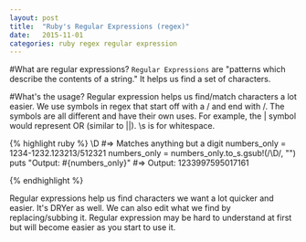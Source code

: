 ```yaml
---
layout: post
title:  "Ruby's Regular Expressions (regex)"
date:   2015-11-01
categories: ruby regex regular expression
---
```


#What are regular expressions?
`Regular Expressions` are "patterns which describe the contents of a string." It helps us find a set of characters.

#What's the usage?
Regular expression helps us find/match characters a lot easier. We use symbols in regex that start off with a / and end with /. The symbols are all different and have their own uses. For example, the | symbol would represent OR (similar to ||). \s is for whitespace. 

{% highlight ruby %}
\D #=> Matches anything but a digit
numbers_only = 1234-1232.123213/512321
numbers_only = numbers_only.to_s.gsub!(/\D/, "")
puts "Output: #{numbers_only}"
#=> Output: 1233997595017161

{% endhighlight %}

Regular expressions help us find characters we want a lot quicker and easier. It's DRYer as well. We can also edit what we find by replacing/subbing it. Regular expression may be hard to understand at first but will become easier as you start to use it.

